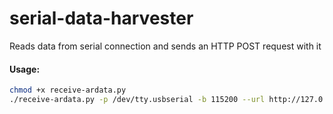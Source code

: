 # serial-data-harvester
Reads data from serial connection and sends an HTTP POST request with it

#### Usage:
```bash
chmod +x receive-ardata.py
./receive-ardata.py -p /dev/tty.usbserial -b 115200 --url http://127.0.0.1
```
